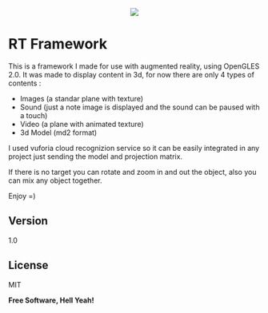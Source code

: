 <p align="center" ><img src="https://raw.github.com/Bakuf/RTFramework/master/blade_rtframework.gif"></p>

# RT Framework

This is a framework I made for use with augmented reality, using OpenGLES 2.0. It was made to display content in 3d, for now there are only 4 types of contents :

 - Images (a standar plane with texture)
 - Sound (just a note image is displayed and the sound can be paused with a touch)
 - Video (a plane with animated texture)
 - 3d Model (md2 format)

I used vuforia cloud recognizion service so it can be easily integrated in any project just sending the model and projection matrix.

If there is no target you can rotate and zoom in and out the object, also you can mix any object together.

Enjoy =)

Version
----

1.0

License
----

MIT


**Free Software, Hell Yeah!**

